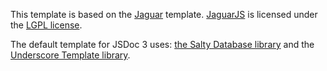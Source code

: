 This template is based on the [Jaguar](https://github.com/davidshimjs/jaguarjs/tree/master/docs/templates/jaguar) template. [JaguarJS](https://github.com/davidshimjs/jaguarjs) is licensed under the [LGPL license](https://github.com/davidshimjs/jaguarjs/tree/master/LICENSE).

The default template for JSDoc 3 uses: [the Salty Database library](https://www.npmjs.com/package/@jsdoc/salty) and the [Underscore Template library](https://underscorejs.org/#template).
